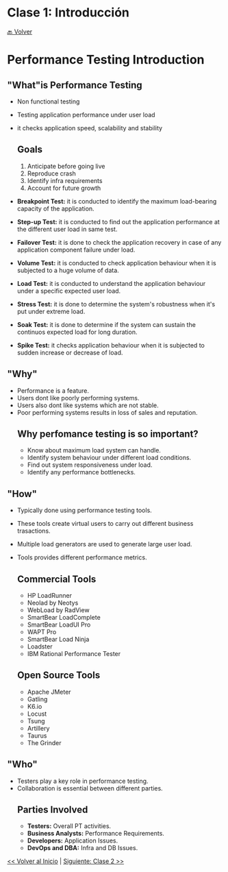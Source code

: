 # Clase 1: Introducción

[🔙 Volver](../README.md)

# Performance Testing Introduction
## "What"is Performance Testing
- Non functional testing
- Testing application performance under user load
- it checks application speed, scalability and stability

    ## Goals
    1. Anticipate before going live
    2. Reproduce crash
    3. Identify infra requirements
    4. Account for future growth

- **Breakpoint Test:** it is conducted to identify the maximum load-bearing capacity of the application.
- **Step-up Test:** it is conducted to find out the application performance at the different user load in same test.
- **Failover Test:** it is done to check the application recovery in case of any application component failure under load.
- **Volume Test:** it is conducted to check application behaviour when it is subjected to a huge volume of data.
- **Load Test:** it is conducted to understand the application behaviour under a specific expected user load.
- **Stress Test:** it is done to determine the system's robustness when it's put under extreme load.
- **Soak Test:** it is done to determine if the system can sustain the continuos expected load for long duration.
- **Spike Test:** it checks application behaviour when it is subjected to sudden increase or decrease of load.


## "Why"
- Performance is a feature.
- Users dont like poorly performing systems.
- Users also dont like systems which are not stable.
- Poor performing systems results in loss of sales and reputation.
    ## Why perfomance testing is so important?
    - Know about maximum load system can handle.
    - Identify system behaviour under different load conditions.
    - Find out system responsiveness under load.
    - Identify any performance bottlenecks.

## "How"
- Typically done using performance testing tools.
- These tools create virtual users to carry out different business trasactions.
- Multiple load generators are used to generate large user load.
- Tools provides different performance metrics.
    ## Commercial Tools
    - HP LoadRunner
    - Neolad by Neotys
    - WebLoad by RadView
    - SmartBear LoadComplete
    - SmartBear LoadUI Pro
    - WAPT Pro
    - SmartBear Load Ninja
    - Loadster
    - IBM Rational Performance Tester

    ## Open Source Tools
    - Apache JMeter
    - Gatling
    - K6.io
    - Locust
    - Tsung
    - Artillery
    - Taurus
    - The Grinder

## "Who"
- Testers play a key role in performance testing.
- Collaboration is essential between different parties.
    ## Parties Involved
    - **Testers:** Overall PT activities.
    - **Business Analysts:** Performance Requirements.
    - **Developers:** Application Issues.
    - **DevOps and DBA:** Infra and DB Issues.


[<< Volver al Inicio](../../README.md) | [Siguiente: Clase 2 >>](../02_Class/02_Class.md)